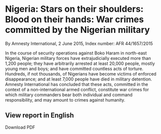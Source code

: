 # Nigeria: Stars on their shoulders: Blood on their hands: War crimes committed by the Nigerian military

By Amnesty International, 2 June 2015, Index number: AFR 44/1657/2015

In the course of security operations against Boko Haram in north-east Nigeria, Nigerian military forces have extrajudicially executed more than 1,200 people; they have arbitrarily arrested at least 20,000 people, mostly young men and boys; and have committed countless acts of torture. Hundreds, if not thousands, of Nigerians have become victims of enforced disappearance; and at least 7,000 people have died in military detention. Amnesty International has concluded that these acts, committed in the context of a non-international armed conflict, constitute war crimes for which military commanders bear both individual and command responsibility, and may amount to crimes against humanity.

## View report in English

Download PDF
